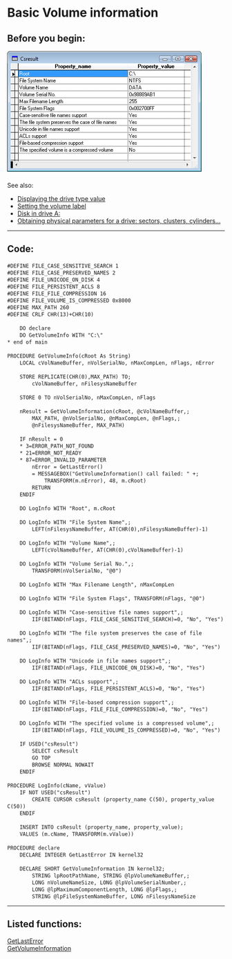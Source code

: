 <link rel="stylesheet" type="text/css" href="../css/win32api.css">  
<link rel="stylesheet" href="https://cdnjs.cloudflare.com/ajax/libs/font-awesome/4.7.0/css/font-awesome.min.css">

# Basic Volume information

## Before you begin:
![](../images/getvolumeinfo.png)  

See also:

* [Displaying the drive type value](sample_012.md)  
* [Setting the volume label](sample_151.md)  
* [Disk in drive A:](sample_319.md)  
* [Obtaining physical parameters for a drive: sectors, clusters, cylinders...](sample_101.md)  
  
***  


## Code:
```foxpro  
#DEFINE FILE_CASE_SENSITIVE_SEARCH 1
#DEFINE FILE_CASE_PRESERVED_NAMES 2
#DEFINE FILE_UNICODE_ON_DISK 4
#DEFINE FILE_PERSISTENT_ACLS 8
#DEFINE FILE_FILE_COMPRESSION 16
#DEFINE FILE_VOLUME_IS_COMPRESSED 0x8000
#DEFINE MAX_PATH 260
#DEFINE CRLF CHR(13)+CHR(10)

	DO declare
	DO GetVolumeInfo WITH "C:\"
* end of main

PROCEDURE GetVolumeInfo(cRoot As String)
	LOCAL cVolNameBuffer, nVolSerialNo, nMaxCompLen, nFlags, nError
	
	STORE REPLICATE(CHR(0),MAX_PATH) TO;
		cVolNameBuffer, nFilesysNameBuffer

	STORE 0 TO nVolSerialNo, nMaxCompLen, nFlags

	nResult = GetVolumeInformation(cRoot, @cVolNameBuffer,;
		MAX_PATH, @nVolSerialNo, @nMaxCompLen, @nFlags,;
		@nFilesysNameBuffer, MAX_PATH)

	IF nResult = 0
	* 3=ERROR_PATH_NOT_FOUND
	* 21=ERROR_NOT_READY
	* 87=ERROR_INVALID_PARAMETER
		nError = GetLastError()
		= MESSAGEBOX("GetVolumeInformation() call failed: " +;
			TRANSFORM(m.nError), 48, m.cRoot)
		RETURN
	ENDIF

	DO LogInfo WITH "Root", m.cRoot

	DO LogInfo WITH "File System Name",;
		LEFT(nFilesysNameBuffer, AT(CHR(0),nFilesysNameBuffer)-1)

	DO LogInfo WITH "Volume Name",;
		LEFT(cVolNameBuffer, AT(CHR(0),cVolNameBuffer)-1)

	DO LogInfo WITH "Volume Serial No.",;
		TRANSFORM(nVolSerialNo, "@0")

	DO LogInfo WITH "Max Filename Length", nMaxCompLen

	DO LogInfo WITH "File System Flags", TRANSFORM(nFlags, "@0")

	DO LogInfo WITH "Case-sensitive file names support",;
		IIF(BITAND(nFlags, FILE_CASE_SENSITIVE_SEARCH)=0, "No", "Yes")

	DO LogInfo WITH "The file system preserves the case of file names",;
		IIF(BITAND(nFlags, FILE_CASE_PRESERVED_NAMES)=0, "No", "Yes")

	DO LogInfo WITH "Unicode in file names support",;
		IIF(BITAND(nFlags, FILE_UNICODE_ON_DISK)=0, "No", "Yes")

	DO LogInfo WITH "ACLs support",;
		IIF(BITAND(nFlags, FILE_PERSISTENT_ACLS)=0, "No", "Yes")

	DO LogInfo WITH "File-based compression support",;
		IIF(BITAND(nFlags, FILE_FILE_COMPRESSION)=0, "No", "Yes")

	DO LogInfo WITH "The specified volume is a compressed volume",;
		IIF(BITAND(nFlags, FILE_VOLUME_IS_COMPRESSED)=0, "No", "Yes")

	IF USED("csResult")
		SELECT csResult
		GO TOP
		BROWSE NORMAL NOWAIT
	ENDIF

PROCEDURE LogInfo(cName, vValue)
	IF NOT USED("csResult")
		CREATE CURSOR csResult (property_name C(50), property_value C(50))
	ENDIF
	
	INSERT INTO csResult (property_name, property_value);
	VALUES (m.cName, TRANSFORM(m.vValue))

PROCEDURE declare
	DECLARE INTEGER GetLastError IN kernel32

	DECLARE SHORT GetVolumeInformation IN kernel32;
		STRING lpRootPathName, STRING @lpVolumeNameBuffer,;
		LONG nVolumeNameSize, LONG @lpVolumeSerialNumber,;
		LONG @lpMaximumComponentLength, LONG @lpFlags,;
		STRING @lpFileSystemNameBuffer, LONG nFilesysNameSize  
```  
***  


## Listed functions:
[GetLastError](../libraries/kernel32/GetLastError.md)  
[GetVolumeInformation](../libraries/kernel32/GetVolumeInformation.md)  

